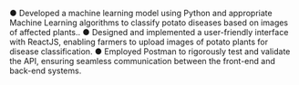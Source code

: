 ● Developed a machine learning model using Python and appropriate Machine Learning algorithms to classify 
potato diseases based on images of affected plants..
● Designed and implemented a user-friendly interface with ReactJS, enabling farmers to upload images of potato
plants for disease classification.
● Employed Postman to rigorously test and validate the API, ensuring seamless communication between the
front-end and back-end systems.
